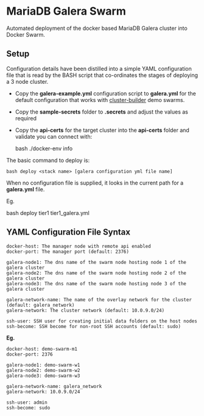 MariaDB Galera Swarm
====================
Automated deployment of the docker based MariaDB Galera cluster into Docker Swarm.

## Setup

Configuration details have been distilled into a simple YAML configuration file that is read by the BASH script that co-ordinates the stages of deploying a 3 node cluster.

- Copy the __galera-example.yml__ configuration script to __galera.yml__ for the default configuration that works with [cluster-builder](https://github.com/ids/cluster-builder) demo swarms.
- Copy the __sample-secrets__ folder to __.secrets__ and adjust the values as required
- Copy the __api-certs__ for the target cluster into the __api-certs__ folder and validate you can connect with:

    bash ./docker-env info

The basic command to deploy is:

    bash deploy <stack name> [galera configuration yml file name]

When no configuration file is supplied, it looks in the current path for a __galera.yml__ file.

Eg.

  bash deploy tier1 tier1_galera.yml

## YAML Configuration File Syntax
    
    docker-host: The manager node with remote api enabled
    docker-port: The manager port (default: 2376)

    galera-node1: The dns name of the swarm node hosting node 1 of the galera cluster
    galera-node2: The dns name of the swarm node hosting node 2 of the galera cluster
    galera-node3: The dns name of the swarm node hosting node 3 of the galera cluster

    galera-network-name: The name of the overlay network for the cluster (default: galera_network)
    galera-network: The cluster network (default: 10.0.9.0/24)

    ssh-user: SSH user for creating initial data folders on the host nodes
    ssh-become: SSH become for non-root SSH accounts (default: sudo)

__Eg.__

    docker-host: demo-swarm-m1
    docker-port: 2376

    galera-node1: demo-swarm-w1
    galera-node2: demo-swarm-w2
    galera-node3: demo-swarm-w3

    galera-network-name: galera_network
    galera-network: 10.0.9.0/24

    ssh-user: admin
    ssh-become: sudo

